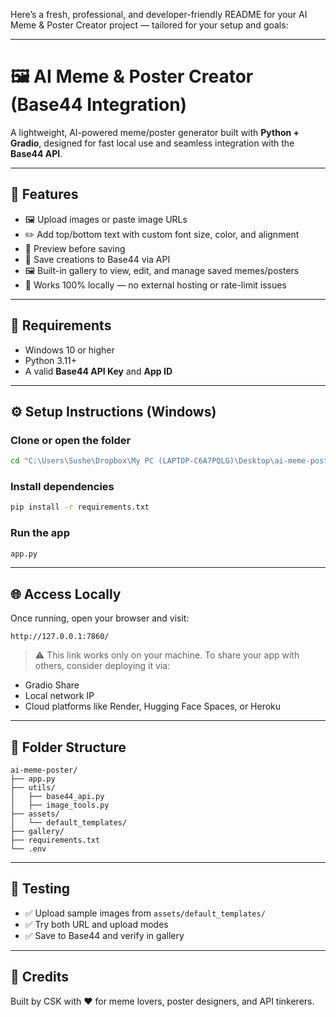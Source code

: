 Here’s a fresh, professional, and developer-friendly README for your AI Meme & Poster Creator project — tailored for your setup and goals:

---

# 🖼️ AI Meme & Poster Creator (Base44 Integration)

A lightweight, AI-powered meme/poster generator built with **Python + Gradio**, designed for fast local use and seamless integration with the **Base44 API**.

---

## 🚀 Features

- 🖼️ Upload images or paste image URLs  
- ✏️ Add top/bottom text with custom font size, color, and alignment  
- 👀 Preview before saving  
- 💾 Save creations to Base44 via API  
- 🖼️ Built-in gallery to view, edit, and manage saved memes/posters  
- 🧠 Works 100% locally — no external hosting or rate-limit issues

---

## 🔧 Requirements

- Windows 10 or higher  
- Python 3.11+  
- A valid **Base44 API Key** and **App ID**

---

## ⚙️ Setup Instructions (Windows)

###  Clone or open the folder
```bash
cd "C:\Users\Sushe\Dropbox\My PC (LAPTOP-C6A7PQLG)\Desktop\ai-meme-poster"
```

###  Install dependencies
```bash
pip install -r requirements.txt
```



###  Run the app
```bash
app.py
```

---

## 🌐 Access Locally

Once running, open your browser and visit:

```
http://127.0.0.1:7860/
```

> ⚠️ This link works only on your machine. To share your app with others, consider deploying it via:
- Gradio Share
- Local network IP
- Cloud platforms like Render, Hugging Face Spaces, or Heroku

---

## 📁 Folder Structure

```
ai-meme-poster/
├── app.py
├── utils/
│   ├── base44_api.py
│   ├── image_tools.py
├── assets/
│   └── default_templates/
├── gallery/
├── requirements.txt
└── .env
```

---

## 🧪 Testing

- ✅ Upload sample images from `assets/default_templates/`  
- ✅ Try both URL and upload modes  
- ✅ Save to Base44 and verify in gallery

---

## 🙌 Credits

Built by CSK with ❤️ for meme lovers, poster designers, and API tinkerers.

